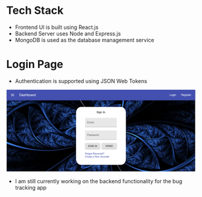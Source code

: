 # Tech Stack

- Frontend UI is built using React.js
- Backend Server uses Node and Express.js
- MongoDB is used as the database management service  

# Login Page

- Authentication is supported using JSON Web Tokens 

![Alt Text](./assets/Readme.png)

- I am still currently working on the backend functionality for the bug tracking app
